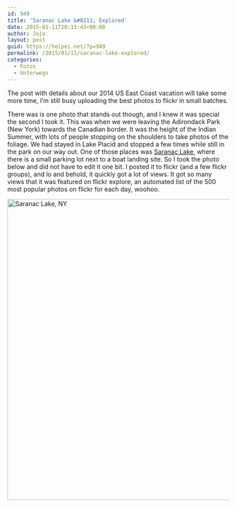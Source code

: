 ```yaml
---
id: 949
title: 'Saranac Lake &#8211; Explored'
date: 2015-01-11T20:13:43+00:00
author: Jojo
layout: post
guid: https://heipei.net/?p=949
permalink: /2015/01/11/saranac-lake-explored/
categories:
  - Fotos
  - Unterwegs
---
```

The post with details about our 2014 US East Coast vacation will take some more time, I&#8217;m still busy uploading the best photos to flickr in small batches.

There was is one photo that stands out though, and I knew it was special the second I took it. This was when we were leaving the Adirondack Park (New York) towards the Canadian border. It was the height of the Indian Summer, with lots of people stopping on the shoulders to take photos of the foliage. We had stayed in Lake Placid and stopped a few times while still in the park on our way out. One of those places was [Saranac Lake](https://en.wikipedia.org/wiki/Saranac_Lake,_New_York), where there is a small parking lot next to a boat landing site. So I took the photo below and did not have to edit it one bit. I posted it to flickr (and a few flickr groups), and lo and behold, it quickly got a lot of views. It got so many views that it was featured on flickr explore, an automated list of the 500 most popular photos on flickr for each day, woohoo.

<div class="img">
  <a href="https://www.flickr.com/photos/heipei/15584819304" title="Saranac Lake, NY by Johannes, on Flickr"><img src="https://farm8.staticflickr.com/7462/15584819304_2220da66ae_b.jpg" width="1024" height="683" alt="Saranac Lake, NY" /></a>
</div>